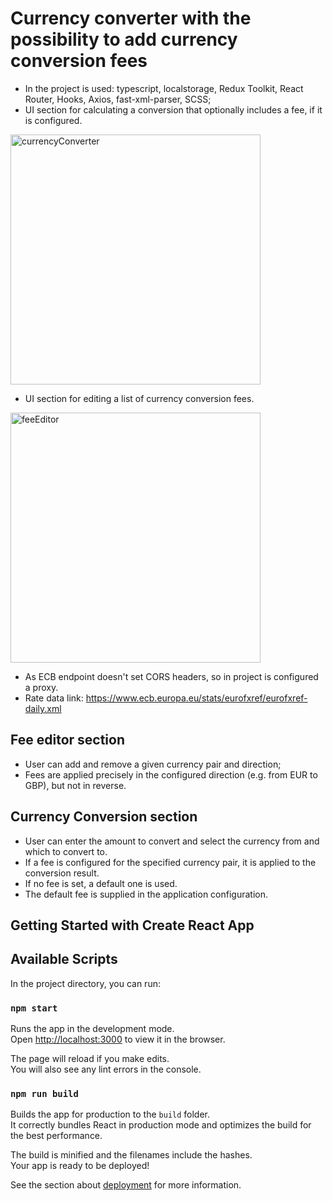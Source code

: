 # Currency converter with the possibility to add currency conversion fees

- In the project is used: typescript, localstorage, Redux Toolkit, React Router, Hooks, Axios, fast-xml-parser, SCSS;
- UI section for calculating a conversion that optionally includes a fee, if it is configured.

<img src="https://user-images.githubusercontent.com/98387598/188852288-a764d4b9-97a1-49a7-a1e1-1b49577c6cd1.PNG" alt="currencyConverter" width="400">

- UI section for editing a list of currency conversion fees.

<img src="https://user-images.githubusercontent.com/98387598/188852275-1175ccea-6244-42c7-b908-ca805ac1b0ce.PNG" alt="feeEditor" width="400">

- As ECB endpoint doesn't set CORS headers, so in project is configured a proxy.
- Rate data link: https://www.ecb.europa.eu/stats/eurofxref/eurofxref-daily.xml

## Fee editor section
- User can add and remove a given currency pair and direction;
- Fees are applied precisely in the configured direction (e.g. from EUR to GBP), but not in reverse.

## Currency Conversion section
- User can enter the amount to convert and select the currency from and which to convert to.
- If a fee is configured for the specified currency pair, it is applied to the conversion result.
- If no fee is set, a default one is used.
- The default fee is supplied in the application configuration.

## Getting Started with Create React App
## Available Scripts

In the project directory, you can run:

### `npm start`

Runs the app in the development mode.\
Open [http://localhost:3000](http://localhost:3000) to view it in the browser.

The page will reload if you make edits.\
You will also see any lint errors in the console.

### `npm run build`

Builds the app for production to the `build` folder.\
It correctly bundles React in production mode and optimizes the build for the best performance.

The build is minified and the filenames include the hashes.\
Your app is ready to be deployed!

See the section about [deployment](https://facebook.github.io/create-react-app/docs/deployment) for more information.